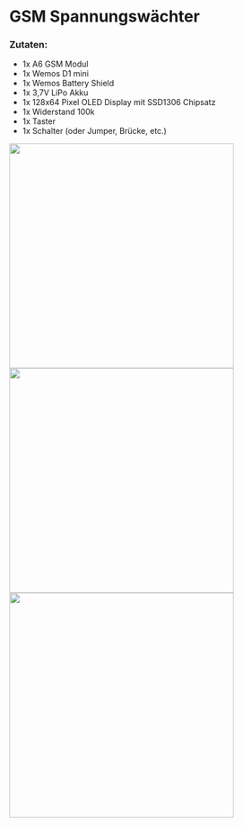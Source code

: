 # GSM Spannungswächter

### Zutaten:
- 1x A6 GSM Modul
- 1x Wemos D1 mini
- 1x Wemos Battery Shield
- 1x 3,7V LiPo Akku
- 1x 128x64 Pixel OLED Display mit SSD1306 Chipsatz
- 1x Widerstand 100k
- 1x Taster
- 1x Schalter (oder Jumper, Brücke, etc.)

<img src="https://github.com/jp112sdl/GSM_Spannungswaechter/blob/master/Images/sample1.jpg" width=400>
<img src="https://github.com/jp112sdl/GSM_Spannungswaechter/blob/master/Images/sample2.jpg" width=400>
<img src="https://github.com/jp112sdl/GSM_Spannungswaechter/blob/master/Images/wiring.png" width=400>
